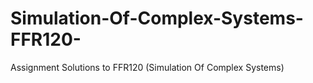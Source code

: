 # Simulation-Of-Complex-Systems-FFR120-
Assignment Solutions to FFR120 (Simulation Of Complex Systems)
